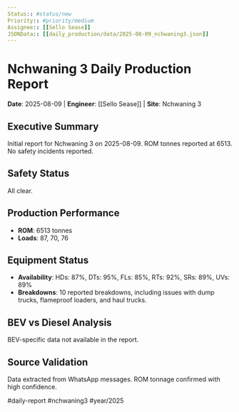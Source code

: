 ```yaml
---
Status:: #status/new
Priority:: #priority/medium
Assignee:: [[Sello Sease]]
JSONData:: [[daily_production/data/2025-08-09_nchwaning3.json]]
---
```


# Nchwaning 3 Daily Production Report
**Date**: 2025-08-09 | **Engineer**: [[Sello Sease]] | **Site**: Nchwaning 3

## Executive Summary
Initial report for Nchwaning 3 on 2025-08-09. ROM tonnes reported at 6513. No safety incidents reported.

## Safety Status
All clear.

## Production Performance
- **ROM**: 6513 tonnes
- **Loads**: 87, 70, 76

## Equipment Status
- **Availability**: HDs: 87%, DTs: 95%, FLs: 85%, RTs: 92%, SRs: 89%, UVs: 89%
- **Breakdowns**: 10 reported breakdowns, including issues with dump trucks, flameproof loaders, and haul trucks.

## BEV vs Diesel Analysis
BEV-specific data not available in the report.

## Source Validation
Data extracted from WhatsApp messages. ROM tonnage confirmed with high confidence.

#daily-report #nchwaning3 #year/2025
